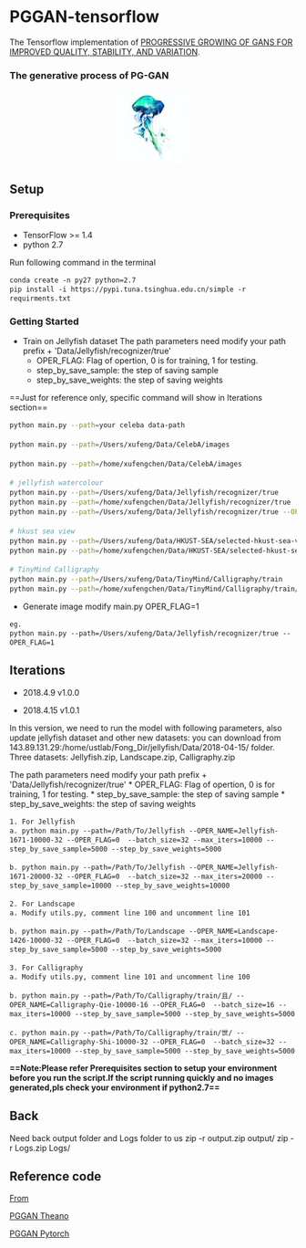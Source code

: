 # PGGAN-tensorflow
The Tensorflow implementation of [PROGRESSIVE GROWING OF GANS FOR IMPROVED QUALITY, STABILITY, AND VARIATION](https://arxiv.org/abs/1710.10196).

### The generative process of PG-GAN

<p align="center">
  <img src="/images/samples.jpg">
</p>


## Setup
### Prerequisites
- TensorFlow >= 1.4
- python 2.7

Run following command in the terminal
```shell
conda create -n py27 python=2.7
pip install -i https://pypi.tuna.tsinghua.edu.cn/simple -r requirments.txt
```


### Getting Started
- Train on Jellyfish dataset
The path parameters need modify your path prefix + 'Data/Jellyfish/recognizer/true'
	* OPER_FLAG:			Flag of opertion, 0 is for training, 1 for testing.
	* step_by_save_sample:	the step of saving sample
	* step_by_save_weights:	the step of saving weights

==Just for reference only, specific command will show in Iterations section==
```bash
python main.py --path=your celeba data-path 

python main.py --path=/Users/xufeng/Data/CelebA/images 

python main.py --path=/home/xufengchen/Data/CelebA/images 

# jellyfish watercolour
python main.py --path=/Users/xufeng/Data/Jellyfish/recognizer/true 
python main.py --path=/home/xufengchen/Data/Jellyfish/recognizer/true 
python main.py --path=/Users/xufeng/Data/Jellyfish/recognizer/true --OPER_FLAG=0  --batch_size=32 --max_iters=40000 --step_by_save_sample=5000 --step_by_save_weights=10000

# hkust sea view
python main.py --path=/Users/xufeng/Data/HKUST-SEA/selected-hkust-sea-view 
python main.py --path=/home/xufengchen/Data/HKUST-SEA/selected-hkust-sea-view  

# TinyMind Calligraphy
python main.py --path=/Users/xufeng/Data/TinyMind/Calligraphy/train 
python main.py --path=/home/xufengchen/Data/TinyMind/Calligraphy/train/且/  --OPER_NAME=Calligraphy --max_iters=300 --flag=7 --step_by_save_sample=50 --step_by_save_weights 299

```

- Generate image
modify main.py OPER_FLAG=1

```
eg.
python main.py --path=/Users/xufeng/Data/Jellyfish/recognizer/true --OPER_FLAG=1
```

## Iterations
- 2018.4.9
	v1.0.0
	
- 2018.4.15
	v1.0.1

In this version, we need to run the model with following parameters, also update jellyfish dataset and other new datasets:
you can download from 143.89.131.29:/home/ustlab/Fong_Dir/jellyfish/Data/2018-04-15/ folder.
Three datasets: Jellyfish.zip, Landscape.zip, Calligraphy.zip

The path parameters need modify your path prefix + 'Data/Jellyfish/recognizer/true'
	* OPER_FLAG:			Flag of opertion, 0 is for training, 1 for testing.
	* step_by_save_sample:	the step of saving sample
	* step_by_save_weights:	the step of saving weights

```shell
1. For Jellyfish
a. python main.py --path=/Path/To/Jellyfish --OPER_NAME=Jellyfish-1671-10000-32 --OPER_FLAG=0  --batch_size=32 --max_iters=10000 --step_by_save_sample=5000 --step_by_save_weights=5000

b. python main.py --path=/Path/To/Jellyfish --OPER_NAME=Jellyfish-1671-20000-32 --OPER_FLAG=0  --batch_size=32 --max_iters=20000 --step_by_save_sample=10000 --step_by_save_weights=10000

2. For Landscape
a. Modify utils.py, comment line 100 and uncomment line 101

b. python main.py --path=/Path/To/Landscape --OPER_NAME=Landscape-1426-10000-32 --OPER_FLAG=0  --batch_size=32 --max_iters=10000 --step_by_save_sample=5000 --step_by_save_weights=5000

3. For Calligraphy
a. Modify utils.py, comment line 101 and uncomment line 100

b. python main.py --path=/Path/To/Calligraphy/train/且/ --OPER_NAME=Calligraphy-Qie-10000-16 --OPER_FLAG=0  --batch_size=16 --max_iters=10000 --step_by_save_sample=5000 --step_by_save_weights=5000

c. python main.py --path=/Path/To/Calligraphy/train/世/ --OPER_NAME=Calligraphy-Shi-10000-32 --OPER_FLAG=0  --batch_size=32 --max_iters=10000 --step_by_save_sample=5000 --step_by_save_weights=5000

```

**==Note:Please refer Prerequisites section to setup your environment before you run the script.If the script running quickly and no images generated,pls check your environment if python2.7==**


## Back
Need back output folder and Logs folder to us
zip -r output.zip output/
zip -r Logs.zip Logs/
    

## Reference code
[From](https://github.com/zhangqianhui/progressive_growing_of_gans_tensorflow)

[PGGAN Theano](https://github.com/tkarras/progressive_growing_of_gans)

[PGGAN Pytorch](https://github.com/github-pengge/PyTorch-progressive_growing_of_gans)
